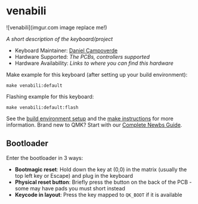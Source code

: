 # venabili

![venabili](imgur.com image replace me!)

*A short description of the keyboard/project*

* Keyboard Maintainer: [Daniel Campoverde](https://github.com/alx741)
* Hardware Supported: *The PCBs, controllers supported*
* Hardware Availability: *Links to where you can find this hardware*

Make example for this keyboard (after setting up your build environment):

    make venabili:default

Flashing example for this keyboard:

    make venabili:default:flash

See the [build environment setup](https://docs.qmk.fm/#/getting_started_build_tools) and the [make instructions](https://docs.qmk.fm/#/getting_started_make_guide) for more information. Brand new to QMK? Start with our [Complete Newbs Guide](https://docs.qmk.fm/#/newbs).

## Bootloader

Enter the bootloader in 3 ways:

* **Bootmagic reset**: Hold down the key at (0,0) in the matrix (usually the top left key or Escape) and plug in the keyboard
* **Physical reset button**: Briefly press the button on the back of the PCB - some may have pads you must short instead
* **Keycode in layout**: Press the key mapped to `QK_BOOT` if it is available
